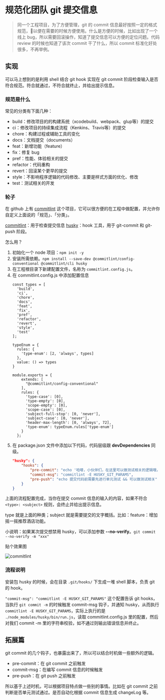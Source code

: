 # 规范化团队 git 提交信息

> 同一个工程项目，为了方便管理，git 的 commit 信息最好按照一定的格式规范，以便在需要的时候方便使用。什么是方便的时候，比如出现了一个线上 bug，所以需要回滚操作，知道了提交信息可以方便的定位问题。代码 review 的时候也知道了该次 commit 干了什么，所以 commit 标准化好处很多，不再举例。




## 实现

可以马上想到的是利用 shell 结合 git hook 实现在 git commit 阶段检查输入是否符合规范。符合就通过，不符合就终止，并给出提示信息。




### 规范是什么

常见的分类有下面几种：

- build：修改项目的的构建系统（xcodebuild、webpack、glup等）的提交
- ci：修改项目的持续集成流程（Kenkins、Travis等）的提交
- chore：构建过程或辅助工具的变化
- docs：文档提交（documents）
- feat：新增功能（feature）
- fix：修复 bug
- pref：性能、体验相关的提交
- refactor：代码重构
- revert：回滚某个更早的提交
- style：不影响程序逻辑的代码修改、主要是样式方面的优化、修改
- test：测试相关的开发




### 轮子

在 github 上有 [commitlint](https://github.com/conventional-changelog/commitlint) 这个项目，它可以很方便的在工程中做配置，并允许你自定义上面说的「规范」、「分类」。

[commitlint](https://github.com/conventional-changelog/commitlint)：用于检查提交信息
[husky](https://github.com/typicode/husky)：hook 工具，用于 git-commit 和 git-push 阶段。


怎么用？

1. 初始化一个 node 项目：`npm init -y`
2. 安装所需依赖。`npm install --save-dev @commitlint/config-conventional @commitlint/cli husky`
3. 在工程根目录下新建配置文件，名称为 `commitlint.config.js`。
4. 在 commitlint.config.js 中添加配置信息
    ```shell
    const types = [
      'build', 
      'ci', 
      'chore',
      'docs', 
      'feat', 
      'fix', 
      'pref', 
      'refactor', 
      'revert', 
      'style', 
      'test'
    ];

    typeEnum = {
      rules: {
        'type-enum': [2, 'always', types]
      },
      value: () => types
    }

    module.exports = {
        extends: [
          "@commitlint/config-conventional"
        ],
        rules: {
          'type-case': [0],
          'type-empty': [0],
          'scope-empty': [0],
          'scope-case': [0],
          'subject-full-stop': [0, 'never'],
          'subject-case': [0, 'never'],
          'header-max-length': [0, 'always', 72],
          'type-enum': typeEnum.rules['type-enum']
        }
      };
    ```
5. 在 package.json 文件中添加以下代码，代码层级跟 **devDependencies** 同级。
    ```json
    "husky": {
        "hooks": {
            "pre-commit": "echo '哈喽，小伙伴们，在这里可以做测试相关的逻辑哦，一般结合公司的 ci'",
            "commit-msg": "commitlint -E HUSKY_GIT_PARAMS",
            "pre-push": "echo 提交代码前需要先进行单元测试 && 可以做测试相关"
        }
    }
    ```


上面的流程配置完成，当你在提交 commit 信息的输入的内容，如果不符合 `<type>: <subject>` 规则，会终止并给出提示信息。

type 就是上面的种类；subject 就是需要提交的文字概括。比如：feature：增加摇一摇推荐酒店功能。

小说明：如果某次提交想禁用 husky，可以添加参数 **--no-verify**。`git commit --no-verify -m "xxx"`


贴个效果图

![commitlint](https://github.com/FantasticLBP/knowledge-kit/raw/master/assets/2020-02-25-Commitlint.png)



### 流程说明

安装包 husky 的时候，会在目录 `.git/hooks/` 下生成一堆 shell 脚本，负责 git 的 hook。

`"commit-msg": "commitlint -E HUSKY_GIT_PARAMS"` 这个配置告诉 git hooks，当执行 `git commit -m` 的时候触发 commit-msg 钩子，并通知 husky，从而执行 `commitlint -E HUSKY_GIT_PARAMS`，实际上执行的是 `./node_modules/husky/bin/run.js`，读取 commitlint.config.js 里的配置，然后对我们 commit -m 里的字符串校验，如不通过则输出错误信息并终止。





## 拓展篇

git commit 的几个钩子，也暴露出来了，所以可以结合时机做一些额外的逻辑。

- pre-commit：在 git commit 之前触发
- commit-msg：在编写 commit 信息的时候触发
- pre-push：在 git push 之前触发

所以基于上述时机，可以根据项目特点做一些别的事情。比如在 git commit 之前判断是否单元测试通过。是否自动化根据 commit 信息生成 changeLog 等。
